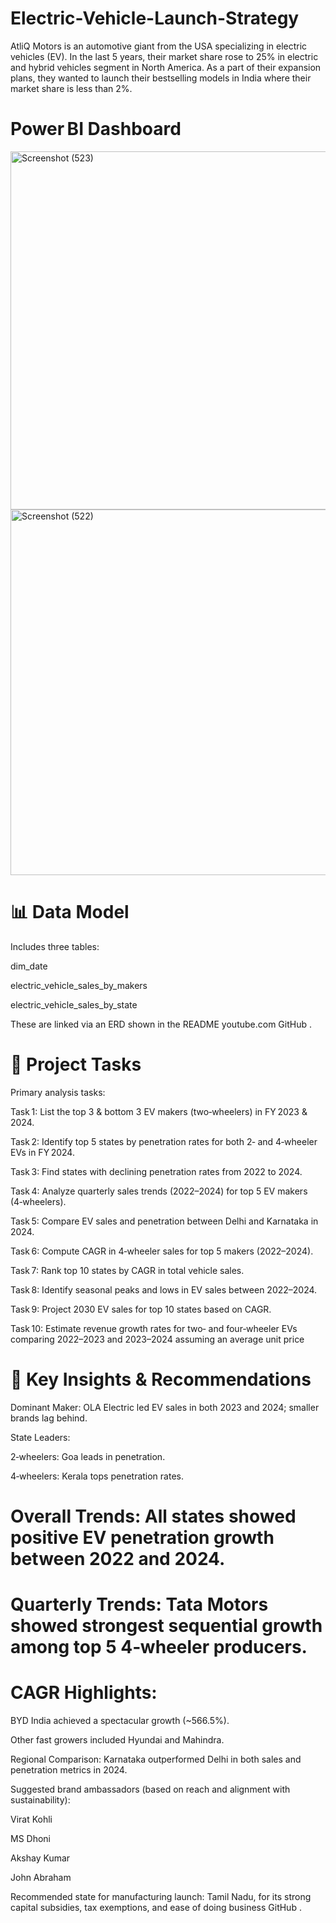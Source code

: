 # Electric-Vehicle-Launch-Strategy
AtliQ Motors is an automotive giant from the USA specializing in electric vehicles (EV). In the last 5 years, their market share rose to 25% in electric and hybrid vehicles segment in North America. As a part of their expansion plans, they wanted to launch their bestselling models in India where their market share is less than 2%.  


# Power BI Dashboard

<img width="1038" height="573" alt="Screenshot (523)" src="https://github.com/user-attachments/assets/c7d71432-0905-4c47-a286-a6434fbc8e56" />


<img width="1031" height="585" alt="Screenshot (522)" src="https://github.com/user-attachments/assets/be99cb93-d935-40c7-ad8c-d0c6123aefb8" />




# 📊 Data Model
Includes three tables:

dim_date

electric_vehicle_sales_by_makers

electric_vehicle_sales_by_state

These are linked via an ERD shown in the README 
youtube.com
GitHub
.

# 🎯 Project Tasks
Primary analysis tasks:

Task 1: List the top 3 & bottom 3 EV makers (two‑wheelers) in FY 2023 & 2024.

Task 2: Identify top 5 states by penetration rates for both 2‑ and 4‑wheeler EVs in FY 2024.

Task 3: Find states with declining penetration rates from 2022 to 2024.

Task 4: Analyze quarterly sales trends (2022–2024) for top 5 EV makers (4‑wheelers).

Task 5: Compare EV sales and penetration between Delhi and Karnataka in 2024.

Task 6: Compute CAGR in 4‑wheeler sales for top 5 makers (2022–2024).

Task 7: Rank top 10 states by CAGR in total vehicle sales.

Task 8: Identify seasonal peaks and lows in EV sales between 2022–2024.

Task 9: Project 2030 EV sales for top 10 states based on CAGR.

Task 10: Estimate revenue growth rates for two‑ and four‑wheeler EVs comparing 2022–2023 and 2023–2024 assuming an average unit price 



# 🧠 Key Insights & Recommendations
Dominant Maker: OLA Electric led EV sales in both 2023 and 2024; smaller brands lag behind.

State Leaders:

2‑wheelers: Goa leads in penetration.

4‑wheelers: Kerala tops penetration rates.

# Overall Trends: All states showed positive EV penetration growth between 2022 and 2024.

# Quarterly Trends: Tata Motors showed strongest sequential growth among top 5 4‑wheeler producers.

# CAGR Highlights:

BYD India achieved a spectacular growth (~566.5%).

Other fast growers included Hyundai and Mahindra.

Regional Comparison: Karnataka outperformed Delhi in both sales and penetration metrics in 2024.

Suggested brand ambassadors (based on reach and alignment with sustainability):

Virat Kohli 

MS Dhoni

Akshay Kumar

John Abraham 

Recommended state for manufacturing launch: Tamil Nadu, for its strong capital subsidies, tax exemptions, and ease of doing business 
GitHub
.
